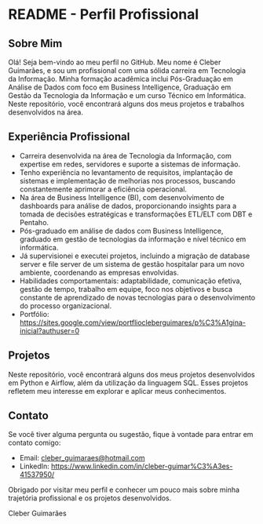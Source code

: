 # README - Perfil Profissional

## Sobre Mim

Olá! Seja bem-vindo ao meu perfil no GitHub. Meu nome é Cleber Guimarães, e sou um profissional com uma sólida carreira em Tecnologia da Informação. Minha formação acadêmica inclui Pós-Graduação em Análise de Dados com foco em Business Intelligence, Graduação em Gestão da Tecnologia da Informação e um curso Técnico em Informática. Neste repositório, você encontrará alguns dos meus projetos e trabalhos desenvolvidos na área.

## Experiência Profissional

- Carreira desenvolvida na área de Tecnologia da Informação, com expertise em redes, servidores e suporte a sistemas de informação. 
- Tenho experiência no levantamento de requisitos, implantação de sistemas e implementação de melhorias nos processos, 
buscando constantemente aprimorar a eficiência operacional. 
- Na área de Business Intelligence (BI), com desenvolvimento de dashboards para análise de dados, proporcionando insights 
para a tomada de decisões estratégicas e transformações ETL/ELT com DBT e Pentaho. 
- Pós-graduado em análise de dados com Business Intelligence, graduado em gestão de tecnologias da informação e nível técnico em informática. 
- Já supervisionei e executei projetos, incluindo a migração de database server e file server de um sistema de gestão hospitalar 
para um novo ambiente, coordenando as empresas envolvidas. 
- Habilidades comportamentais: adaptabilidade, comunicação efetiva, gestão de tempo, trabalho em equipe, foco nos objetivos 
e busca constante de aprendizado de novas tecnologias para o desenvolvimento do processo organizacional. 
- Portfólio: https://sites.google.com/view/portfliocleberguimares/p%C3%A1gina-inicial?authuser=0


## Projetos

Neste repositório, você encontrará alguns dos meus projetos desenvolvidos em Python e Airflow, além da utilização da linguagem SQL. Esses projetos refletem meu interesse em explorar e aplicar meus conhecimentos.

## Contato

Se você tiver alguma pergunta ou sugestão, fique à vontade para entrar em contato comigo:

- Email: cleber_guimaraes@hotmail.com
- LinkedIn: https://www.linkedin.com/in/cleber-guimar%C3%A3es-41537950/

Obrigado por visitar meu perfil e conhecer um pouco mais sobre minha trajetória profissional e os projetos desenvolvidos.

Cleber Guimarães

